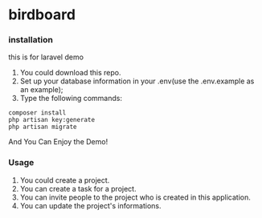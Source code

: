 # birdboard

### installation

this is for laravel demo

1. You could download this repo.
2. Set up your database information in your .env(use the .env.example as an example);
3. Type the following commands:
```
composer install
php artisan key:generate
php artisan migrate
```

And You Can Enjoy the Demo!

### Usage

1. You could create a project.
2. You can create a task for a project.
3. You can invite people to the project who is created in this application.
4. You can update the project's informations.
